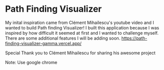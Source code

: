
# Path Finding Visualizer

My inital inspiration came from Clément Mihailescu's youtube video and I wanted to build  Path finding Visualizer! I built this application because I was inspired by how difficult it seemed at first and I wanted to challenge myself. There are some additional features I 
will be adding soon. https://path-finding-visualizer-gamma.vercel.app/ 

Special Thank you to Clément Mihailescu for sharing his awesome project



Note: Use google chrome


